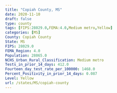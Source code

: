 ```yaml
---
title: "Copiah County, MS"
date: 2020-11-10
draft: false
type: county
tags: [FIPS:28029.0,FEMA:4.0,Medium metro,Yellow]
categories: [MS]
County: Copiah County
State: MS
FIPS: 28029.0
FEMA_Region: 4.0
Population: 28065.0
NCHS_Urban_Rural_Classification: Medium metro
Tests_in_prior_14_days: 412.0
Fourteen_day_test_rate_per_100000: 1468.0
Percent_Positivity_in_prior_14_days: 0.087
Level: Yellow
url: /states/MS/copiah-county
---
```



